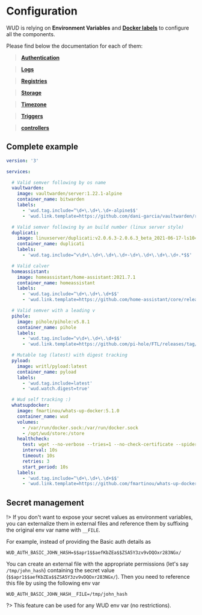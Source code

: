 # Configuration
WUD is relying on **Environment Variables** and **[Docker labels](https://docs.docker.com/config/labels-custom-metadata/)** to configure all the components.

Please find below the documentation for each of them:
> [**Authentication**](/configuration/authentications/)

> [**Logs**](/configuration/logs/)

> [**Registries**](/configuration/registries/)

> [**Storage**](/configuration/storage/)

> [**Timezone**](/configuration/timezone/)

> [**Triggers**](/configuration/triggers/)

> [**controllers**](/configuration/controllers/)

## Complete example

```yaml
version: '3'

services:

  # Valid semver following by os name
  vaultwarden:
    image: vaultwarden/server:1.22.1-alpine
    container_name: bitwarden
    labels:
      - 'wud.tag.include=^\d+\.\d+\.\d+-alpine$$'
      - 'wud.link.template=https://github.com/dani-garcia/vaultwarden/releases/tag/$${major}.$${minor}.$${patch}'

  # Valid semver following by an build number (linux server style)
  duplicati:
    image: linuxserver/duplicati:v2.0.6.3-2.0.6.3_beta_2021-06-17-ls104
    container_name: duplicati
    labels:
      - 'wud.tag.include=^v\d+\.\d+\.\d+\.\d+-\d+\.\d+\.\d+\.\d+.*$$'

  # Valid calver
  homeassistant:
    image: homeassistant/home-assistant:2021.7.1
    container_name: homeassistant
    labels:
      - 'wud.tag.include=^\d+\.\d+\.\d+$$'
      - 'wud.link.template=https://github.com/home-assistant/core/releases/tag/$${major}.$${minor}.$${patch}'

  # Valid semver with a leading v
  pihole:
    image: pihole/pihole:v5.8.1
    container_name: pihole
    labels:
      - 'wud.tag.include=^v\d+\.\d+\.\d+$$'
      - 'wud.link.template=https://github.com/pi-hole/FTL/releases/tag/v$${major}.$${minor}.$${patch}'

  # Mutable tag (latest) with digest tracking
  pyload:
    image: writl/pyload:latest
    container_name: pyload
    labels:
      - 'wud.tag.include=latest'
      - 'wud.watch.digest=true'

  # Wud self tracking :)
  whatsupdocker:
    image: fmartinou/whats-up-docker:5.1.0
    container_name: wud
    volumes:
      - /var/run/docker.sock:/var/run/docker.sock
      - /opt/wud/store:/store
    healthcheck:
      test: wget --no-verbose --tries=1 --no-check-certificate --spider http://localhost:3000
      interval: 10s
      timeout: 10s
      retries: 3
      start_period: 10s       
    labels:
      - 'wud.tag.include=^\d+\.\d+\.\d+$$'
      - 'wud.link.template=https://github.com/fmartinou/whats-up-docker/releases/tag/$${major}.$${minor}.$${patch}'
```

## Secret management
!> If you don't want to expose your secret values as environment variables, you can externalize them in external files and reference them by suffixing the original env var name with `__FILE`.

For example, instead of providing the Basic auth details as
```
WUD_AUTH_BASIC_JOHN_HASH=$$apr1$$aefKbZEa$$ZSA5Y3zv9vDQOxr283NGx/
```

You can create an external file with the appropriate permissions (let's say `/tmp/john_hash`) containing the secret value (`$$apr1$$aefKbZEa$$ZSA5Y3zv9vDQOxr283NGx/`).
Then you need to reference this file by using the following env var
```
WUD_AUTH_BASIC_JOHN_HASH__FILE=/tmp/john_hash
```

?> This feature can be used for any WUD env var (no restrictions).